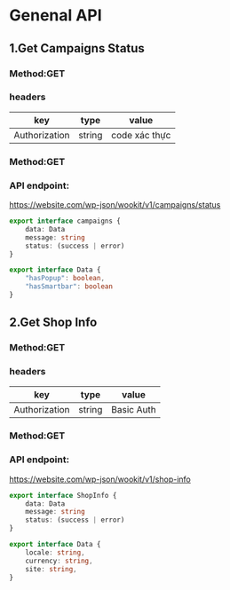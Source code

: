 # Genenal API

## 1.Get Campaigns Status

### Method:GET

### headers

key | type | value
--- | --- | ---
Authorization | string | code xác thực

### Method:GET

### API endpoint:

https://website.com/wp-json/wookit/v1/campaigns/status

````ts
export interface campaigns {
    data: Data
    message: string
    status: (success | error)
}

export interface Data {
    "hasPopup": boolean,
    "hasSmartbar": boolean
}

````

## 2.Get Shop Info

### Method:GET

### headers

key | type | value
--- | --- | ---
Authorization | string | Basic Auth

### Method:GET

### API endpoint:

https://website.com/wp-json/wookit/v1/shop-info

````ts
export interface ShopInfo {
    data: Data
    message: string
    status: (success | error)
}

export interface Data {
    locale: string,
    currency: string,
    site: string,
}

````
